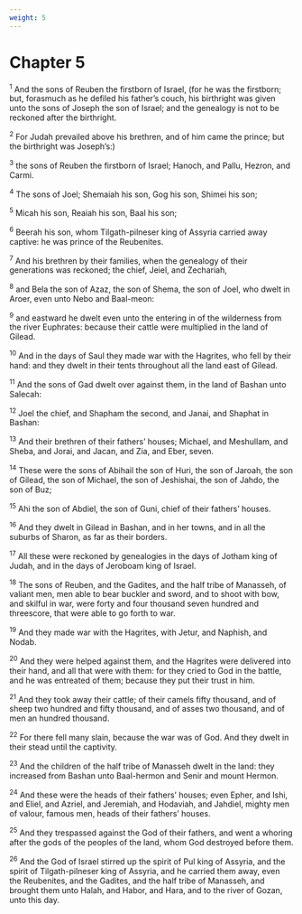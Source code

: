 ```yaml
---
weight: 5
---
```


# Chapter 5

<sup>1</sup> And the sons of Reuben the firstborn of Israel, (for he was the firstborn; but, forasmuch as he defiled his father’s couch, his birthright was given unto the sons of Joseph the son of Israel; and the genealogy is not to be reckoned after the birthright. 

<sup>2</sup> For Judah prevailed above his brethren, and of him came the prince; but the birthright was Joseph’s:) 

<sup>3</sup> the sons of Reuben the firstborn of Israel; Hanoch, and Pallu, Hezron, and Carmi. 

<sup>4</sup> The sons of Joel; Shemaiah his son, Gog his son, Shimei his son; 

<sup>5</sup> Micah his son, Reaiah his son, Baal his son; 

<sup>6</sup> Beerah his son, whom Tilgath-pilneser king of Assyria carried away captive: he was prince of the Reubenites. 

<sup>7</sup> And his brethren by their families, when the genealogy of their generations was reckoned; the chief, Jeiel, and Zechariah, 

<sup>8</sup> and Bela the son of Azaz, the son of Shema, the son of Joel, who dwelt in Aroer, even unto Nebo and Baal-meon: 

<sup>9</sup> and eastward he dwelt even unto the entering in of the wilderness from the river Euphrates: because their cattle were multiplied in the land of Gilead. 

<sup>10</sup> And in the days of Saul they made war with the Hagrites, who fell by their hand: and they dwelt in their tents throughout all the land east of Gilead. 

<sup>11</sup> And the sons of Gad dwelt over against them, in the land of Bashan unto Salecah: 

<sup>12</sup> Joel the chief, and Shapham the second, and Janai, and Shaphat in Bashan: 

<sup>13</sup> And their brethren of their fathers’ houses; Michael, and Meshullam, and Sheba, and Jorai, and Jacan, and Zia, and Eber, seven. 

<sup>14</sup> These were the sons of Abihail the son of Huri, the son of Jaroah, the son of Gilead, the son of Michael, the son of Jeshishai, the son of Jahdo, the son of Buz; 

<sup>15</sup> Ahi the son of Abdiel, the son of Guni, chief of their fathers’ houses. 

<sup>16</sup> And they dwelt in Gilead in Bashan, and in her towns, and in all the suburbs of Sharon, as far as their borders. 

<sup>17</sup> All these were reckoned by genealogies in the days of Jotham king of Judah, and in the days of Jeroboam king of Israel. 

<sup>18</sup> The sons of Reuben, and the Gadites, and the half tribe of Manasseh, of valiant men, men able to bear buckler and sword, and to shoot with bow, and skilful in war, were forty and four thousand seven hundred and threescore, that were able to go forth to war. 

<sup>19</sup> And they made war with the Hagrites, with Jetur, and Naphish, and Nodab. 

<sup>20</sup> And they were helped against them, and the Hagrites were delivered into their hand, and all that were with them: for they cried to God in the battle, and he was entreated of them; because they put their trust in him. 

<sup>21</sup> And they took away their cattle; of their camels fifty thousand, and of sheep two hundred and fifty thousand, and of asses two thousand, and of men an hundred thousand. 

<sup>22</sup> For there fell many slain, because the war was of God. And they dwelt in their stead until the captivity. 

<sup>23</sup> And the children of the half tribe of Manasseh dwelt in the land: they increased from Bashan unto Baal-hermon and Senir and mount Hermon. 

<sup>24</sup> And these were the heads of their fathers’ houses; even Epher, and Ishi, and Eliel, and Azriel, and Jeremiah, and Hodaviah, and Jahdiel, mighty men of valour, famous men, heads of their fathers’ houses. 

<sup>25</sup> And they trespassed against the God of their fathers, and went a whoring after the gods of the peoples of the land, whom God destroyed before them. 

<sup>26</sup> And the God of Israel stirred up the spirit of Pul king of Assyria, and the spirit of Tilgath-pilneser king of Assyria, and he carried them away, even the Reubenites, and the Gadites, and the half tribe of Manasseh, and brought them unto Halah, and Habor, and Hara, and to the river of Gozan, unto this day. 


